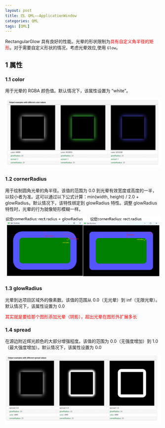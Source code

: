 ```yaml
---
layout: post
title: 四、QML——ApplicationWindow
categories: QML
tags: [QML]
---
```


RectangularGlow 具有良好的性能。光晕的形状限制为<font color="red">具有自定义角半径的矩形</font>。对于需要自定义形状的情况，考虑光晕效应,使用 `Glow`。

## 1 属性

### 1.1 color

用于光晕的 RGBA 颜色值。默认情况下，该属性设置为 “white”。

![alt text](/assets/Qt6/qml_04_RectangularGlow/image/image.png)

### 1.2 cornerRadius

用于绘制圆角光晕的角半径。该值的范围为 0.0 到光晕有效宽度或高度的一半，以较小者为准。这可以通过以下公式计算：min(width, height) / 2.0 + glowRadius。默认情况下，该特性绑定到 glowRadius 特性。调整 glowRadius 特性时，光晕的行为就像矩形模糊一样。

![alt text](/assets/Qt6/qml_04_RectangularGlow/image/image-1.png)

### 1.3 glowRadius

光晕到达项目区域外的像素数。该值的范围从 0.0（无光晕）到 inf（无限光晕）。默认情况下，该属性设置为 0.0

<font color="red">其实就是要给那个图形添加光晕（阴影），超出光晕在图形外扩展多长</font>

### 1.4 spread

在源边附近辉光颜色的大部分增强程度。该值的范围为 0.0（无强度增加）到 1.0（最大强度增加）。默认情况下，该属性设置为 0.0

![alt text](/assets/Qt6/qml_04_RectangularGlow/image/image-2.png)
